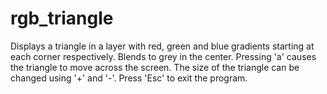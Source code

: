 # rgb_triangle

Displays a triangle in a layer with red, green and blue gradients starting
at each corner respectively. Blends to grey in the center. Pressing 'a'
causes the triangle to move across the screen. The size of the triangle can
be changed using '+' and '-'. Press 'Esc' to exit the program.

